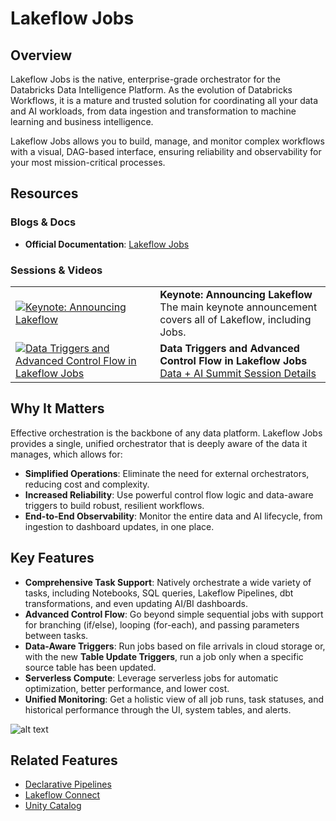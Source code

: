 # Lakeflow Jobs

## Overview
Lakeflow Jobs is the native, enterprise-grade orchestrator for the Databricks Data Intelligence Platform. As the evolution of Databricks Workflows, it is a mature and trusted solution for coordinating all your data and AI workloads, from data ingestion and transformation to machine learning and business intelligence.

Lakeflow Jobs allows you to build, manage, and monitor complex workflows with a visual, DAG-based interface, ensuring reliability and observability for your most mission-critical processes.

## Resources
### Blogs & Docs
- **Official Documentation**: [Lakeflow Jobs](https://docs.databricks.com/aws/en/jobs/)

### Sessions & Videos
| | |
|---|---|
| [![Keynote: Announcing Lakeflow](https://img.youtube.com/vi/0pys27kA67U/0.jpg)](https://www.youtube.com/watch?v=0pys27kA67U&t=3835s) | **Keynote: Announcing Lakeflow**<br/>The main keynote announcement covers all of Lakeflow, including Jobs. |
| [![Data Triggers and Advanced Control Flow in Lakeflow Jobs](https://img.youtube.com/vi/2Y27Z1imxIc/0.jpg)](https://www.youtube.com/watch?v=2Y27Z1imxIc&t=5s) | **Data Triggers and Advanced Control Flow in Lakeflow Jobs**<br/>[Data + AI Summit Session Details](https://www.databricks.com/dataaisummit/session/data-triggers-and-advanced-control-flow-lakeflow-jobs) |

## Why It Matters
Effective orchestration is the backbone of any data platform. Lakeflow Jobs provides a single, unified orchestrator that is deeply aware of the data it manages, which allows for:
- **Simplified Operations**: Eliminate the need for external orchestrators, reducing cost and complexity.
- **Increased Reliability**: Use powerful control flow logic and data-aware triggers to build robust, resilient workflows.
- **End-to-End Observability**: Monitor the entire data and AI lifecycle, from ingestion to dashboard updates, in one place.

## Key Features
- **Comprehensive Task Support**: Natively orchestrate a wide variety of tasks, including Notebooks, SQL queries, Lakeflow Pipelines, dbt transformations, and even updating AI/BI dashboards.
- **Advanced Control Flow**: Go beyond simple sequential jobs with support for branching (if/else), looping (for-each), and passing parameters between tasks.
- **Data-Aware Triggers**: Run jobs based on file arrivals in cloud storage or, with the new **Table Update Triggers**, run a job only when a specific source table has been updated.
- **Serverless Compute**: Leverage serverless jobs for automatic optimization, better performance, and lower cost.
- **Unified Monitoring**: Get a holistic view of all job runs, task statuses, and historical performance through the UI, system tables, and alerts.

![alt text](https://www.databricks.com/sites/default/files/inline-images/jobs-UI-DAIS2025.png?v%3D1749425940)

## Related Features
- [Declarative Pipelines](../declarative-pipelines/)
- [Lakeflow Connect](../managed-connectors/)
- [Unity Catalog](../../unity-catalog/) 